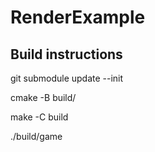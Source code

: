 # RenderExample

## Build instructions
git submodule update --init

cmake -B build/

make -C build

./build/game
